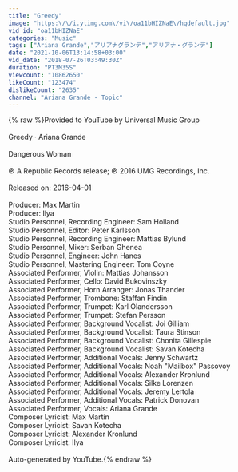 ```yaml
---
title: "Greedy"
image: "https:\/\/i.ytimg.com\/vi\/oa11bHIZNaE\/hqdefault.jpg"
vid_id: "oa11bHIZNaE"
categories: "Music"
tags: ["Ariana Grande","アリアナグランデ","アリアナ・グランデ"]
date: "2021-10-06T13:14:58+03:00"
vid_date: "2018-07-26T03:49:30Z"
duration: "PT3M35S"
viewcount: "10862650"
likeCount: "123474"
dislikeCount: "2635"
channel: "Ariana Grande - Topic"
---
```

{% raw %}Provided to YouTube by Universal Music Group<br /><br />Greedy · Ariana Grande<br /><br />Dangerous Woman<br /><br />℗ A Republic Records release; ℗ 2016 UMG Recordings, Inc.<br /><br />Released on: 2016-04-01<br /><br />Producer: Max Martin<br />Producer: Ilya<br />Studio  Personnel, Recording  Engineer: Sam Holland<br />Studio  Personnel, Editor: Peter Karlsson<br />Studio  Personnel, Recording  Engineer: Mattias Bylund<br />Studio  Personnel, Mixer: Serban Ghenea<br />Studio  Personnel, Engineer: John Hanes<br />Studio  Personnel, Mastering  Engineer: Tom Coyne<br />Associated  Performer, Violin: Mattias Johansson<br />Associated  Performer, Cello: David Bukovinszky<br />Associated  Performer, Horn  Arranger: Jonas Thander<br />Associated  Performer, Trombone: Staffan Findin<br />Associated  Performer, Trumpet: Karl Olandersson<br />Associated  Performer, Trumpet: Stefan Persson<br />Associated  Performer, Background  Vocalist: Joi Gilliam<br />Associated  Performer, Background  Vocalist: Taura Stinson<br />Associated  Performer, Background  Vocalist: Chonita Gillespie<br />Associated  Performer, Background  Vocalist: Savan Kotecha<br />Associated  Performer, Additional  Vocals: Jenny Schwartz<br />Associated  Performer, Additional  Vocals: Noah &quot;Mailbox&quot; Passovoy<br />Associated  Performer, Additional  Vocals: Alexander Kronlund<br />Associated  Performer, Additional  Vocals: Silke Lorenzen<br />Associated  Performer, Additional  Vocals: Jeremy Lertola<br />Associated  Performer, Additional  Vocals: Patrick Donovan<br />Associated  Performer, Vocals: Ariana Grande<br />Composer  Lyricist: Max Martin<br />Composer  Lyricist: Savan Kotecha<br />Composer  Lyricist: Alexander Kronlund<br />Composer  Lyricist: Ilya<br /><br />Auto-generated by YouTube.{% endraw %}

